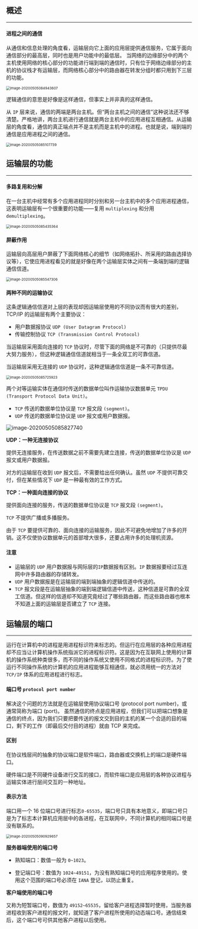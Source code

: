 ## 概述

-------

#### 进程之间的通信

从通信和信息处理的角度看，运输层向它上面的应用层提供通信服务，它属于面向通信部分的最高层，同时也是用户功能中的最低层。
当网络的边缘部分中的两个主机使用网络的核心部分的功能进行端到端的通信时，只有位于网络边缘部分的主机的协议栈才有运输层，而网络核心部分中的路由器在转发分组时都只用到下三层的功能。 

<img src="./assets/imag20200505084943607.png" alt="image-20200505084943607" style="zoom:67%;" />

逻辑通信的意思是好像是这样通信，但事实上并非真的这样通信。

从 `IP` 层来说，通信的两端是两台主机。但“两台主机之间的通信”这种说法还不够清楚。严格地讲，两台主机进行通信就是两台主机中的应用进程互相通信。从运输层的角度看，通信的真正端点并不是主机而是主机中的进程。也就是说，端到端的通信是应用进程之间的通信。

<img src="assets/image-20200505085107739.png" alt="image-20200505085107739" style="zoom:67%;" />

## 运输层的功能

--------

#### 多路复用和分解

在一台主机中经常有多个应用进程同时分别和另一台主机中的多个应用进程通信，这表明运输层有一个很重要的功能——复用 `multiplexing` 和分用 `demultiplexing`。

<img src="assets/image-20200505085435364.png" alt="image-20200505085435364" style="zoom:67%;" />

#### 屏蔽作用

运输层向高层用户屏蔽了下面网络核心的细节（如网络拓扑、所采用的路由选择协议等），它使应用进程看见的就是好像在两个运输层实体之间有一条端到端的逻辑通信信道。

<img src="assets/image-20200505085547306.png" alt="image-20200505085547306" style="zoom:67%;" />

#### 两种不同的运输协议

这条逻辑通信信道对上层的表现却因运输层使用的不同协议而有很大的差别，TCP/IP 的运输层有两个主要协议：

- 用户数据报协议 `UDP (User Datagram Protocol)`
- 传输控制协议 `TCP (Transmission Control Protocol)`

当运输层采用面向连接的 `TCP` 协议时，尽管下面的网络是不可靠的（只提供尽最大努力服务），但这种逻辑通信信道就相当于一条全双工的可靠信道。

当运输层采用无连接的 `UDP` 协议时，这种逻辑通信信道是一条不可靠信道。 

<img src="assets/image-20200505085725923.png" alt="image-20200505085725923" style="zoom:67%;" />

两个对等运输实体在通信时传送的数据单位叫作运输协议数据单元 `TPDU (Transport Protocol Data Unit)`。

- `TCP` 传送的数据单位协议是 `TCP` 报文段 `(segment)`。
- `UDP` 传送的数据单位协议是 `UDP` 报文或用户数据报。 

![image-20200505085827740](assets/image-20200505085827740.png)

**UDP：一种无连接协议**

提供无连接服务，在传送数据之前不需要先建立连接，传送的数据单位协议是 `UDP` 报文或用户数据报。

对方的运输层在收到 `UDP` 报文后，不需要给出任何确认。虽然 `UDP` 不提供可靠交付，但在某些情况下 `UDP` 是一种最有效的工作方式。

**TCP：一种面向连接的协议**

提供面向连接的服务，传送的数据单位协议是 `TCP` 报文段 `(segment)`。

`TCP` 不提供广播或多播服务。

由于 `TCP` 要提供可靠的、面向连接的运输服务，因此不可避免地增加了许多的开销。这不仅使协议数据单元的首部增大很多，还要占用许多的处理机资源。

#### 注意

- 运输层的 `UDP` 用户数据报与网际层的`IP`数据报有区别。`IP` 数据报要经过互连网中许多路由器的存储转发。
- `UDP` 用户数据报是在运输层的端到端抽象的逻辑信道中传送的。
- `TCP` 报文段是在运输层抽象的端到端逻辑信道中传送，这种信道是可靠的全双工信道。但这样的信道却不知道究竟经过了哪些路由器，而这些路由器也根本不知道上面的运输层是否建立了 `TCP` 连接。 

## 运输层的端口

--------

运行在计算机中的进程是用进程标识符来标志的。但运行在应用层的各种应用进程却不应当让计算机操作系统指派它的进程标识符。这是因为在互联网上使用的计算机的操作系统种类很多，而不同的操作系统又使用不同格式的进程标识符。为了使运行不同操作系统的计算机的应用进程能够互相通信，就必须用统一的方法对 `TCP/IP` 体系的应用进程进行标志。 

#### 端口号 `protocol port number`

解决这个问题的方法就是在运输层使用协议端口号 (protocol port number)，或通常简称为端口 (port)。
虽然通信的终点是应用进程，但我们可以把端口想象是通信的终点，因为我们只要把要传送的报文交到目的主机的某一个合适的目的端口，剩下的工作（即最后交付目的进程）就由 TCP 来完成。

#### 区别

在协议栈层间的抽象的协议端口是软件端口，路由器或交换机上的端口是硬件端口。

硬件端口是不同硬件设备进行交互的接口，而软件端口是应用层的各种协议进程与运输实体进行层间交互的一种地址。 

#### 表示方法

端口用一个 16 位端口号进行标志`0-65535`，端口号只具有本地意义，即端口号只是为了标志本计算机应用层中的各进程，在互联网中，不同计算机的相同端口号是没有联系的。

<img src="assets/image-20200505090929657.png" alt="image-20200505090929657" style="zoom:67%;" />

**服务器端使用的端口号**

- 熟知端口：数值一般为 `0~1023`。

- 登记端口号：数值为 `1024~49151`，为没有熟知端口号的应用程序使用的。使用这个范围的端口号必须在 `IANA` 登记，以防止重复。

**客户端使用的端口号**

又称为短暂端口号，数值为 `49152~65535`，留给客户进程选择暂时使用，当服务器进程收到客户进程的报文时，就知道了客户进程所使用的动态端口号。通信结束后，这个端口号可供其他客户进程以后使用。 

